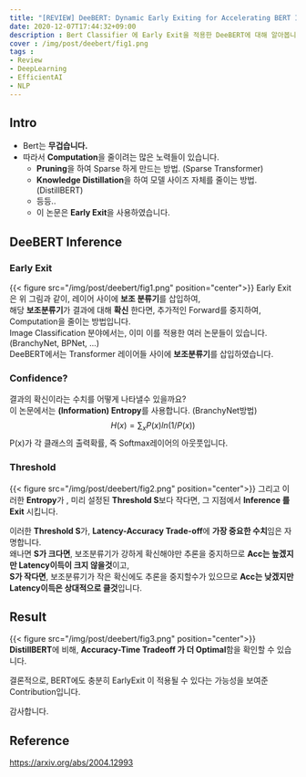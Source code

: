 ```yaml
---
title: "[REVIEW] DeeBERT: Dynamic Early Exiting for Accelerating BERT Inference"
date: 2020-12-07T17:44:32+09:00
description : Bert Classifier 에 Early Exit을 적용한 DeeBERT에 대해 알아봅니다.
cover : /img/post/deebert/fig1.png
tags :
- Review
- DeepLearning
- EfficientAI
- NLP
---
```


## Intro
- Bert는 **무겁습니다.**
- 따라서 **Computation**을 줄이려는 많은 노력들이 있습니다.
    - **Pruning**을 하여 Sparse 하게 만드는 방법. (Sparse Transformer)
    - **Knowledge Distillation**을 하여 모델 사이즈 자체를 줄이는 방법.(DistillBERT)
    - 등등..
    - 이 논문은 **Early Exit**을 사용하였습니다.

## DeeBERT Inference
### Early Exit
{{< figure src="/img/post/deebert/fig1.png" position="center">}}
Early Exit은 위 그림과 같이, 레이어 사이에 **보조 분류기**를 삽입하여,  
해당 **보조분류기**가 결과에 대해 **확신** 한다면, 추가적인 Forward를 중지하여, Computation을 줄이는 방법입니다.  
Image Classification 분야에서는, 이미 이를 적용한 여러 논문들이 있습니다.(BranchyNet, BPNet, ...)  
DeeBERT에서는 Transformer 레이어들 사이에 **보조분류기**를 삽입하였습니다.

### Confidence?
결과의 확신이라는 수치를 어떻게 나타낼수 있을까요?  
이 논문에서는 **(Information) Entropy**를 사용합니다. (BranchyNet방법)
$$H(x)=\sum_{x}P(x)ln(1/P(x))$$
P(x)가 각 클래스의 출력확률, 즉 Softmax레이어의 아웃풋입니다.

### Threshold
{{< figure src="/img/post/deebert/fig2.png" position="center">}}
그리고 이러한 **Entropy**가 , 미리 설정된 **Threshold S**보다 작다면, 그 지점에서 **Inference 를 Exit** 시킵니다.  

이러한 **Threshold S**가, **Latency-Accuracy Trade-off**에 **가장 중요한 수치**임은 자명합니다.  
왜나면 **S가 크다면**, 보조분류기가 강하게 확신해야만 추론을 중지하므로 **Acc는 높겠지만 Latency이득이 크지 않을것**이고,  
**S가 작다면**, 보조분류기가 작은 확신에도 추론을 중지할수가 있으므로 **Acc는 낮겠지만 Latency이득은 상대적으로 클것**입니다.  

## Result
{{< figure src="/img/post/deebert/fig3.png" position="center">}}
**DistillBERT**에 비해, **Accuracy-Time Tradeoff 가 더 Optimal**함을 확인할 수 있습니다.

결론적으로, BERT에도 충분히 EarlyExit 이 적용될 수 있다는 가능성을 보여준 Contribution입니다.

감사합니다.

## Reference
https://arxiv.org/abs/2004.12993